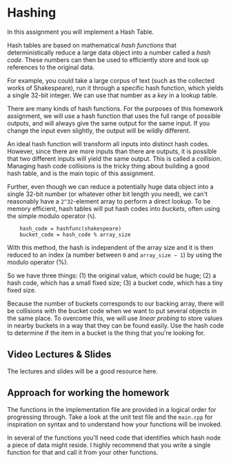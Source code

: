 # Hashing

In this assignment you will implement a Hash Table. 

Hash tables are based on mathematical _hash functions_ that deterministically
reduce a large data object into a number called a _hash code_. These numbers can
then be used to efficiently store and look up references to the original data.

For example, you could take a large corpus of text (such as the collected works
of Shakespeare), run it through a specific hash function, which yields a single
32-bit integer. We can use that number as a _key_ in a lookup table.

There are many kinds of hash functions. For the purposes of this homework
assignment, we will use a hash function that uses the full range of possible
outputs, and will always give the same output for the same input. If you change
the input even slightly, the output will be wildly different.

An ideal hash function will transform all inputs into distinct hash codes.
However, since there are more inputs than there are outputs, it is possible that
two different inputs will yield the same output. This is called a _collision_.
Managing hash code collisions is the tricky thing about building a good hash
table, and is the main topic of this assignment.

Further, even though we can reduce a potentially huge data object into a single
32-bit number (or whatever other bit length you need), we can't reasonably have
a `2^32`-element array to perform a direct lookup. To be memory efficient, hash
tables will put hash codes into _buckets_, often using the simple modulo
operator (`%`).

```
    hash_code = hashfunc(shakespeare)
    bucket_code = hash_code % array_size
```

With this method, the hash is independent of the array size and it is then
reduced to an index (a number between `0` and `array_size − 1`) by using the
modulo operator (%).

So we have three things: (1) the original value, which could be huge; (2) a hash
code, which has a small fixed size; (3) a bucket code, which has a tiny fixed
size.

Because the number of buckets corresponds to our backing array, there will be
collisions with the bucket code when we want to put several objects in the same
place. To overcome this, we will use _linear probing_ to store values in nearby
buckets in a way that they can be found easily. Use the hash code to determine
if the item in a bucket is the thing that you're looking for.

## Video Lectures & Slides

The lectures and slides will be a good resource here.

## Approach for working the homework

The functions in the implementation file are provided in a logical order for
progressing through. Take a look at the unit test file and the `main.cpp` for
inspiration on syntax and to understand how your functions will be invoked.

In several of the functions you'll need code that identifies which hash node a
piece of data might reside. I highly recommend that you write a single function
for that and call it from your other functions.


